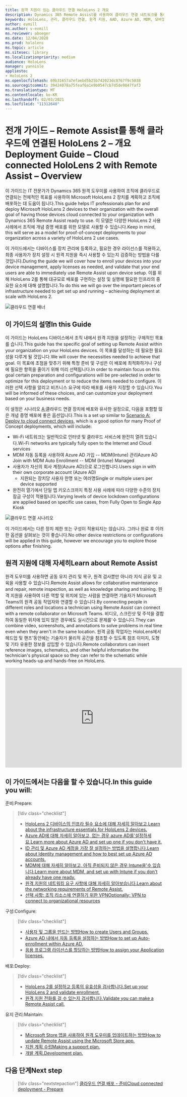 ```yaml
---
title: 원격 지원이 있는 클라우드 연결 HoloLens 2 개요
description: Dynamics 365 Remote Assist를 사용하여 클라우드 연결 네트워크를 통해 HoloLens 2 장치를 등록하는 방법을 확인합니다.
keywords: HoloLens, 관리, 클라우드 연결, 원격 지원, AAD, Azure AD, MDM, 모바일 장치 관리
author: evmill
ms.author: v-evmill
ms.reviewer: aboeger
ms.date: 12/04/2020
ms.prod: hololens
ms.topic: article
ms.sitesec: library
ms.localizationpriority: medium
audience: HoloLens
manager: yannisle
appliesto:
- HoloLens 2
ms.openlocfilehash: 69b31657a7efaebd5b25b742023dc8767f9c5038
ms.sourcegitcommit: 39424078a75feaf6a1e9b0547cb7d5de9847faf3
ms.translationtype: MT
ms.contentlocale: ko-KR
ms.lasthandoff: 02/03/2021
ms.locfileid: "11312640"
---
```

# <span data-ttu-id="f7145-104">전개 가이드 – Remote Assist를 통해 클라우드에 연결된 HoloLens 2 – 개요</span><span class="sxs-lookup"><span data-stu-id="f7145-104">Deployment Guide – Cloud connected HoloLens 2 with Remote Assist – Overview</span></span>

<span data-ttu-id="f7145-105">이 가이드는 IT 전문가가 Dynamics 365 원격 도우미를 사용하여 조직에 클라우드로 연결되는 전체적인 목표를 사용하여 Microsoft HoloLens 2 장치를 계획하고 조직에 배포하는 데 도움이 됩니다.</span><span class="sxs-lookup"><span data-stu-id="f7145-105">This guide helps IT professionals plan for and deploy Microsoft HoloLens 2 devices to their organization with the overall goal of having those devices cloud connected to your organization with Dynamics 365 Remote Assist ready to use.</span></span> <span data-ttu-id="f7145-106">이 모델은 다양한 HoloLens 2 사용 사례에서 조직에 개념 증명 배포를 위한 모델로 사용할 수 있습니다.</span><span class="sxs-lookup"><span data-stu-id="f7145-106">Keep in mind, this will serve as a model for proof-of-concept deployments to your organization across a variety of HoloLens 2 use cases.</span></span>

<span data-ttu-id="f7145-107">이 가이드에서는 디바이스를 장치 관리에 등록하고, 필요한 경우 라이선스를 적용하고, 최종 사용자가 장치 설정 시 원격 지원을 즉시 사용할 수 있는지 검증하는 방법을 다를 것입니다.</span><span class="sxs-lookup"><span data-stu-id="f7145-107">During the guide we will cover how to enroll your devices into your device management, apply licenses as needed, and validate that your end users are able to immediately use Remote Assist upon device setup.</span></span> <span data-ttu-id="f7145-108">이를 위해 HoloLens 2를 통해 대규모로 배포를 구현하는 설정 및 실행에 필요한 인프라의 중요한 요소에 대해 설명합니다.</span><span class="sxs-lookup"><span data-stu-id="f7145-108">To do this we will go over the important pieces of infrastructure needed to get set up and running – achieving deployment at scale with HoloLens 2.</span></span>

![클라우드 연결 배너](./images/cloud-connected-hololens-large.png)

## <span data-ttu-id="f7145-110">이 가이드의 설명</span><span class="sxs-lookup"><span data-stu-id="f7145-110">In this Guide</span></span>

<span data-ttu-id="f7145-111">이 가이드는 HoloLens 디바이스에서 조직 내에서 원격 지원을 설정하는 구체적인 목표를 습니다.</span><span class="sxs-lookup"><span data-stu-id="f7145-111">This guide has the specific goal of setting up Remote Assist within your organization on your HoloLens devices.</span></span> <span data-ttu-id="f7145-112">이 목표를 달성하는 데 필요한 필요성을 다루게 될 것입니다.</span><span class="sxs-lookup"><span data-stu-id="f7145-112">We will cover the necessities needed to achieve that goal.</span></span> <span data-ttu-id="f7145-113">이 목표에 초점을 맞추기 위해 특정 준비 및 구성은 이 배포에 최적화하거나 구성에 필요한 항목을 줄이기 위해 미리 선택됩니다.</span><span class="sxs-lookup"><span data-stu-id="f7145-113">In order to maintain focus on this goal certain preparation and configurations will be pre-selected in order to optimize for this deployment or to reduce the items needed to configure.</span></span> <span data-ttu-id="f7145-114">이러한 선택 사항을 알리고 비즈니스 요구에 따라 배포를 사용자 지정할 수 있습니다.</span><span class="sxs-lookup"><span data-stu-id="f7145-114">You will be informed of these choices, and can customize your deployment based on your business needs.</span></span>

<span data-ttu-id="f7145-115">이 설정은 시나리오 [A:](https://docs.microsoft.com/hololens/common-scenarios#scenario-a)클라우드 연결 장치에 배포와 유사한 설정으로, 다음을 포함할 많은 개념 증명 배포에 좋은 옵션입니다.</span><span class="sxs-lookup"><span data-stu-id="f7145-115">This is a set up similar to [Scenario A: Deploy to cloud connect devices](https://docs.microsoft.com/hololens/common-scenarios#scenario-a), which is a good option for many Proof of Concept deployments, which will include:</span></span>

- <span data-ttu-id="f7145-116">Wi-Fi 네트워크는 일반적으로 인터넷 및 클라우드 서비스에 완전히 열려 있습니다.</span><span class="sxs-lookup"><span data-stu-id="f7145-116">Wi-Fi networks are typically fully open to the Internet and Cloud services</span></span>
- <span data-ttu-id="f7145-117">MDM 자동 등록을 사용하여 Azure AD 가입 -- MDM(Intune) 관리</span><span class="sxs-lookup"><span data-stu-id="f7145-117">Azure AD Join with MDM Auto Enrollment -- MDM (Intune) Managed</span></span>
- <span data-ttu-id="f7145-118">사용자가 자신의 회사 계정(Azure AD)으로 로그인합니다.</span><span class="sxs-lookup"><span data-stu-id="f7145-118">Users sign in with their own corporate account (Azure AD)</span></span>
  - <span data-ttu-id="f7145-119">지원되는 장치당 사용자 한명 또는 여러명</span><span class="sxs-lookup"><span data-stu-id="f7145-119">Single or multiple users per device supported</span></span>
- <span data-ttu-id="f7145-120">완전히 열기에서 단일 앱 키오스크까지 특정 사용 사례에 따라 다양한 수준의 장치 잠금 구성이 적용됩니다.</span><span class="sxs-lookup"><span data-stu-id="f7145-120">Varying levels of device lockdown configurations are applied based on specific use cases, from Fully Open to Single App Kiosk</span></span>

![클라우드 연결 시나리오](./images/cloud-connected-guide-diagram.png)

<span data-ttu-id="f7145-122">이 가이드에서는 다른 장치 제한 또는 구성이 적용되지는 않습니다. 그러나 완료 후 이러한 옵션을 살펴보는 것이 좋습니다.</span><span class="sxs-lookup"><span data-stu-id="f7145-122">No other device restrictions or configurations will be applied in this guide, however we encourage you to explore those options after finishing.</span></span>

## <span data-ttu-id="f7145-123">원격 지원에 대해 자세히</span><span class="sxs-lookup"><span data-stu-id="f7145-123">Learn about Remote Assist</span></span>

<span data-ttu-id="f7145-124">원격 도우미를 사용하면 공동 유지 관리 및 복구, 원격 검사뿐만 아니라 지식 공유 및 교육을 사용할 수 있습니다.</span><span class="sxs-lookup"><span data-stu-id="f7145-124">Remote Assist allows for collaborative maintenance and repair, remote inspection, as well as knowledge sharing and training.</span></span> <span data-ttu-id="f7145-125">원격 지원을 사용하여 다른 역할 및 위치에 있는 사람을 연결하면 기술자가 Microsoft Teams의 원격 공동 작업자와 연결할 수 있습니다.</span><span class="sxs-lookup"><span data-stu-id="f7145-125">By connecting people in different roles and locations a technician using Remote Assist can connect with a remote collaborator on Microsoft Teams.</span></span> <span data-ttu-id="f7145-126">비디오, 스크린샷 및 주석을 결합하여 동일한 위치에 있지 않은 경우에도 실시간으로 문제를&#39;수 있습니다.</span><span class="sxs-lookup"><span data-stu-id="f7145-126">They can combine video, screenshots, and annotations to solve problems in real time even when they aren&#39;t in the same location.</span></span> <span data-ttu-id="f7145-127">원격 공동 작업자는 HoloLens에서 헤드업 및 핸즈&#39;동안에는 기술자가 물리적 공간을 참조할 수 있도록 참조 이미지, 도형 및 기타 유용한 정보를 삽입할 수 있습니다.</span><span class="sxs-lookup"><span data-stu-id="f7145-127">Remote collaborators can insert reference images, schematics, and other helpful information the technician&#39;s physical space so they can refer to the schematic while working heads-up and hands-free on HoloLens.</span></span>

<iframe width="560" height="315" src="https://www.youtube.com/embed/d3YT8j0yYl0" frameborder="0" allow="accelerometer; autoplay; clipboard-write; encrypted-media; gyroscope; picture-in-picture" allowfullscreen></iframe>

## <span data-ttu-id="f7145-128">이 가이드에서는 다음을 할 수 있습니다.</span><span class="sxs-lookup"><span data-stu-id="f7145-128">In this guide you will:</span></span>

<span data-ttu-id="f7145-129">준비:</span><span class="sxs-lookup"><span data-stu-id="f7145-129">Prepare:</span></span>

> [!div class="checklist"]
> - [<span data-ttu-id="f7145-130">HoloLens 2 디바이스의 인프라 필수 요소에 대해 자세히 알아보고,</span><span class="sxs-lookup"><span data-stu-id="f7145-130">Learn about the infrastructure essentials for HoloLens 2 devices.</span></span>](hololens2-cloud-connected-prepare.md#infrastructure-essentials)
> - [<span data-ttu-id="f7145-131">Azure AD에 대해 자세히 알아보고, 없는 경우 azure AD를&#39;설정하세요.</span><span class="sxs-lookup"><span data-stu-id="f7145-131">Learn more about Azure AD and set up one if you don&#39;t have it.</span></span>](hololens2-cloud-connected-prepare.md#azure-active-directory)
> - [<span data-ttu-id="f7145-132">ID 관리 및 Azure AD 계정을 가장 잘 설정하는 방법을 설명합니다.</span><span class="sxs-lookup"><span data-stu-id="f7145-132">Learn about Identity management and how to best set up Azure AD accounts.</span></span>](hololens2-cloud-connected-prepare.md#identity-management)
> - [<span data-ttu-id="f7145-133">MDM에 대해 자세히 알아보고, 아직 준비되지 않은 경우 Intune을&#39;수 있습니다.</span><span class="sxs-lookup"><span data-stu-id="f7145-133">Learn more about MDM, and set up with Intune if you don&#39;t already have one ready.</span></span>](hololens2-cloud-connected-prepare.md#mobile-device-management)
> - [<span data-ttu-id="f7145-134">원격 지원의 네트워킹 요구 사항에 대해 자세히 알아보습니다.</span><span class="sxs-lookup"><span data-stu-id="f7145-134">Learn about the networking requirements of Remote Assist.</span></span>](hololens2-cloud-connected-prepare.md#network)
> - [<span data-ttu-id="f7145-135">선택 사항: 조직 리소스에 연결하기 위한 VPN</span><span class="sxs-lookup"><span data-stu-id="f7145-135">Optionally: VPN to connect to organizational resources</span></span>](/hololens2-cloud-connected-prepare.md#optional-connect-your-hololens-to-vpn)

<span data-ttu-id="f7145-136">구성:</span><span class="sxs-lookup"><span data-stu-id="f7145-136">Configure:</span></span>

> [!div class="checklist"]
> - [<span data-ttu-id="f7145-137">사용자 및 그룹을 만드는 방법</span><span class="sxs-lookup"><span data-stu-id="f7145-137">How to create Users and Groups.</span></span>](hololens2-cloud-connected-configure.md#azure-users-and-groups)
> - [<span data-ttu-id="f7145-138">Azure AD 내에서 자동 등록을 설정하는 방법</span><span class="sxs-lookup"><span data-stu-id="f7145-138">How to set up Auto-enrollment within Azure AD.</span></span>](hololens2-cloud-connected-configure.md#auto-enrollment-on-hololens-2)
> - [<span data-ttu-id="f7145-139">응용 프로그램 라이선스를 할당하는 방법</span><span class="sxs-lookup"><span data-stu-id="f7145-139">How to assign your Application licenses.</span></span>](hololens2-cloud-connected-configure.md#application-licenses)

<span data-ttu-id="f7145-140">배포:</span><span class="sxs-lookup"><span data-stu-id="f7145-140">Deploy:</span></span>

> [!div class="checklist"]
> - [<span data-ttu-id="f7145-141">HoloLens 2를 설정하고 등록의 유효성을 검사합니다.</span><span class="sxs-lookup"><span data-stu-id="f7145-141">Set up your HoloLens 2 and validate enrollment.</span></span>](hololens2-cloud-connected-deploy.md#enrollment-validation)
> - [<span data-ttu-id="f7145-142">원격 지원 전화를 걸 수 있는지 검사합니다.</span><span class="sxs-lookup"><span data-stu-id="f7145-142">Validate you can make a Remote Assist call.</span></span>](hololens2-cloud-connected-deploy.md#remote-assist-call-validation)

<span data-ttu-id="f7145-143">유지 관리:</span><span class="sxs-lookup"><span data-stu-id="f7145-143">Maintain:</span></span>

> [!div class="checklist"]
> - [<span data-ttu-id="f7145-144">Microsoft Store 앱을 사용하여 원격 도우미를 업데이트하는 방법</span><span class="sxs-lookup"><span data-stu-id="f7145-144">How to update Remote Assist using the Microsoft Store app.</span></span>](hololens2-cloud-connected-maintain.md#updates)
> - [<span data-ttu-id="f7145-145">지원 계획 수립</span><span class="sxs-lookup"><span data-stu-id="f7145-145">Making a support plan.</span></span>](hololens2-cloud-connected-maintain.md#support-plan)
> - [<span data-ttu-id="f7145-146">개발 계획.</span><span class="sxs-lookup"><span data-stu-id="f7145-146">Development plan.</span></span>](hololens2-cloud-connected-maintain.md#development-plan)

## <span data-ttu-id="f7145-147">다음 단계</span><span class="sxs-lookup"><span data-stu-id="f7145-147">Next step</span></span>

> [!div class="nextstepaction"]
> [<span data-ttu-id="f7145-148">클라우드 연결 배포 - 준비</span><span class="sxs-lookup"><span data-stu-id="f7145-148">Cloud connected deployment - Prepare</span></span>](hololens2-cloud-connected-prepare.md)

